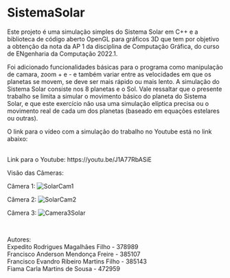 # SistemaSolar

Este projeto é uma simulação simples do Sistema Solar em C++ e a biblioteca de código aberto OpenGL para gráficos 3D que tem por objetivo a obtenção da nota da AP 1 da disciplina de Computação Gráfica, do curso de ENgenharia da Computação 2022.1.

Foi adicionado funcionalidades básicas para o programa como manipulação de camara, zoom + e - e também variar entre as velocidades em que os planetas se movem, se deve ser mais rápido ou mais lento. A simulação do Sistema Solar consiste nos 8 planetas e o Sol.
Vale ressaltar que o presente trabalho se limita a simular o movimento básico do planeta do Sistema Solar, e que este exercício não usa uma simulação elíptica precisa ou o movimento real de cada um dos planetas (baseado em equações estelares ou outras).

O link para o vídeo com a simulação do trabalho no Youtube está no link abaixo:

<br />
Link para o Youtube: https://youtu.be/J1A77RbASiE


Visão das Câmeras: <br />

Câmera 1:
![SolarCam1](https://user-images.githubusercontent.com/71902902/174695733-0c6af737-984a-4f07-8d4c-28670e9848fa.gif)


Câmera 2:
![SolarCam2](https://user-images.githubusercontent.com/71902902/174695765-8dfbbf92-3d71-4fa4-8006-d71a98c66970.gif)


Câmera 3:
![Camera3Solar](https://user-images.githubusercontent.com/71902902/174696861-2b86dd02-040a-4287-a1b9-9c705a25b22a.gif)


<br />

Autores:
  <br />Expedito Rodrigues Magalhães Filho - 378989
  <br />Francisco Anderson Mendonça Freire - 385107
  <br />Francisco Evandro Ribeiro Martins Filho - 385143
  <br />Fiama Carla Martins de Sousa - 472959
